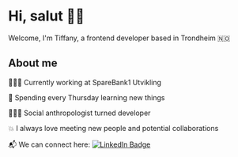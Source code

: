 <h1>Hi, salut 👋🏻</h1>
<p>Welcome, I'm Tiffany, a frontend developer based in Trondheim 🇳🇴</p>

<h2>About me</h2>
<p>👩🏻‍💻 Currently working at SpareBank1 Utvikling</p>
<p>🌱 Spending every Thursday learning new things </p>
<p>👩🏻‍🏫 Social anthropologist turned developer</p>
<p>💥 I always love meeting new people and potential collaborations </p>
<p>📬 We can connect here:
    <a href="https://www.linkedin.com/in/tiffany-utv%C3%A6r-gasser-023336115/">
        <img src="https://img.shields.io/badge/LinkedIn-blue?style=for-the-badge&logo=linkedin&logoColor=white" alt="LinkedIn Badge"/>
    </a>
</p>
